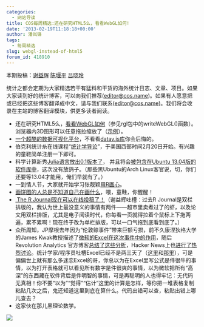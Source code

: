 ```yaml
---
categories:
  - 网站导读
title: COS每周精选:还在研究HTML5么，看看WebGL如何!
date: '2013-02-19T11:18:18+00:00'
author: 潘岚锋
tags:
  - 每周精选
slug: webgl-instead-of-html5
forum_id: 418910
---
```


本期投稿：[谢益辉](http://yihui.name/) [陈堰平](http://yanping.me/cn/) [吕晓玲](http://stat.ruc.edu.cn/a/jiaoxuetuandui/jiaoyanshi/2011/0219/128.html)

统计之都会定期为大家精选若干有猛料和干货的海外统计日志、文章、项目。如果大家读到好的统计博客，可以向我们推荐(editor@cos.name)。如果有人愿意把或已经把这些博客翻译成中文，请与我们联系(editor@cos.name)。我们将会收录在主站的博客翻译模块，供更多读者阅读。


  * 还在研究HTML5么，[看看WebGL如何](http://stackoverflow.com/a/14888870/559676)（参见rgl包中的writeWebGL()函数）。浏览器内3D图形可以任意拖拉缩放了（[示例](https://dl.dropbox.com/u/15335397/misc/webgl-rmd.html)）。<!--more-->
  * [一个超酷的数据可视化平台](http://datavlab.org)，不看看[datav.js库](http://datavlab.org/2012/08/23/3385)你会后悔的。
  * 伯克利统计糸在线课程“[统计学导论](https://www.edx.org/courses/BerkeleyX/Stat2.1x/2013_Spring/about)”，于美国西部时间2月20日开始。有兴趣的童鞋简单注册一下即可。
  * 科学计算新秀[Julia语言放出0.1版本了](http://julialang.org/)， 并且将会[被包含在Ubuntu 13.04版的软件库中](http://packages.ubuntu.com/raring/julia)，这次没有放鸽子。（那些黑Ubuntu的Arch Linux客官说，切，你们还要等13.04才能用，俺们早就有了。）
  * 一到情人节，大家就开始学习张靓颖[用R画心](http://rpubs.com/stevepowell99/valentine)。
  * [画饼图的人总是不知道自己在画什么](http://junkcharts.typepad.com/junk_charts/2013/02/light-entertainment-which-number-is-larger.html)，喂，童鞋，你醒醒！
  * [ The R Journal现在可以在线投稿了！](http://journal.r-project.org/submissions.html)（谢益辉吐槽：过去R Journal是双栏排版的，我认为世上最没意义的事情有两件——超市里卖煮过了的虾，以及论文用双栏排版，尤其是电子阅读时代，你每看一页就得拉着个鼠标上下拖两遍，累不累啊！现在终于改为单栏排版，可以一口气拖到底看到底了。）
  * 众所周知，JP摩根去年因为“伦敦鲸事件”带来巨额亏损，前不久康涅狄格大学的James Kwak教授描述了[微软的Excel在这次事件中的作用](http://baselinescenario.com/2013/02/09/the-importance-of-excel/)，随后 Revolution Analytics 官方博客[总结了这些分析](http://blog.revolutionanalytics.com/2013/02/did-an-excel-error-bring-down-the-london-whale.html)，Hacker News上也[进行了热烈讨论](http://news.ycombinator.com/item?id=5198187)。统计学家/程序员吐槽Excel已经不是两三天了（[这里](http://www.burns-stat.com/documents/tutorials/spreadsheet-addiction/)和[那里](http://pages.stern.nyu.edu/~jsimonof/classes/1305/pdf/excelreg.pdf)），可是偏偏世上就有那么多迷恋Excel的哥，你总以为在Excel里写公式是件很牛的事情，以为打开表格就可以看见所有数字是件很爽的事情，以为微软把所有“高深”的东西藏在软件背后是件明智的事情，可是再聪明的人也得牢记：无代码无真相！你不要“以为”“觉得”“估计”这里的计算是怎样，等你把一堆表格复制粘贴几次之后，鬼还知道这里到底在算什么。代码出错可以查，粘贴出错上哪儿查去？
  * 这家伙在那儿黑理论数学。

![](https://i.imgur.com/HIutBxP.png)

